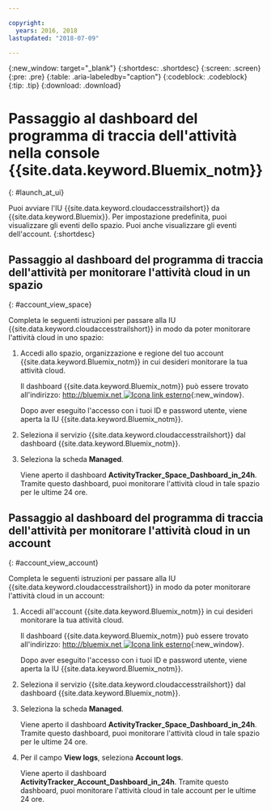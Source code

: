 ```yaml
---

copyright:
  years: 2016, 2018
lastupdated: "2018-07-09"

---
```


{:new_window: target="_blank"}
{:shortdesc: .shortdesc}
{:screen: .screen}
{:pre: .pre}
{:table: .aria-labeledby="caption"}
{:codeblock: .codeblock}
{:tip: .tip}
{:download: .download}



# Passaggio al dashboard del programma di traccia dell'attività nella console {{site.data.keyword.Bluemix_notm}} 
{: #launch_at_ui}

Puoi avviare l'IU {{site.data.keyword.cloudaccesstrailshort}} da {{site.data.keyword.Bluemix}}. Per impostazione predefinita, puoi visualizzare gli eventi dello spazio. Puoi anche visualizzare gli eventi dell'account.
{:shortdesc}
   

## Passaggio al dashboard del programma di traccia dell'attività per monitorare l'attività cloud in un spazio
{: #account_view_space}

Completa le seguenti istruzioni per passare alla IU {{site.data.keyword.cloudaccesstrailshort}} in modo da poter monitorare l'attività cloud in uno spazio:

1. Accedi allo spazio, organizzazione e regione del tuo account {{site.data.keyword.Bluemix_notm}} in cui desideri monitorare la tua attività cloud.

    Il dashboard {{site.data.keyword.Bluemix_notm}} può essere trovato all'indirizzo: [http://bluemix.net ![Icona link esterno](../../../../icons/launch-glyph.svg "Icona link esterno")](http://bluemix.net){:new_window}.
    
	Dopo aver eseguito l'accesso con i tuoi ID e password utente, viene aperta la IU {{site.data.keyword.Bluemix_notm}}.

2. Seleziona il servizio {{site.data.keyword.cloudaccesstrailshort}} dal dashboard {{site.data.keyword.Bluemix_notm}}. 
    
3. Seleziona la scheda **Managed**.

    Viene aperto il dashboard **ActivityTracker_Space_Dashboard_in_24h**. Tramite questo dashboard, puoi monitorare l'attività cloud in tale spazio per le ultime 24 ore. 


## Passaggio al dashboard del programma di traccia dell'attività per monitorare l'attività cloud in un account
{: #account_view_account}

Completa le seguenti istruzioni per passare alla IU {{site.data.keyword.cloudaccesstrailshort}} in modo da poter monitorare l'attività cloud in un account:

1. Accedi all'account {{site.data.keyword.Bluemix_notm}} in cui desideri monitorare la tua attività cloud.

    Il dashboard {{site.data.keyword.Bluemix_notm}} può essere trovato all'indirizzo: [http://bluemix.net ![Icona link esterno](../../../icons/launch-glyph.svg "Icona link esterno")](http://bluemix.net){:new_window}.
    
	Dopo aver eseguito l'accesso con i tuoi ID e password utente, viene aperta la IU {{site.data.keyword.Bluemix_notm}}.

2. Seleziona il servizio {{site.data.keyword.cloudaccesstrailshort}} dal dashboard {{site.data.keyword.Bluemix_notm}}. 
    
3. Seleziona la scheda **Managed**.

    Viene aperto il dashboard **ActivityTracker_Space_Dashboard_in_24h**. Tramite questo dashboard, puoi monitorare l'attività cloud in tale spazio per le ultime 24 ore. 

4. Per il campo **View logs**, seleziona **Account logs**.

    Viene aperto il dashboard **ActivityTracker_Account_Dashboard_in_24h**. Tramite questo dashboard, puoi monitorare l'attività cloud in tale account per le ultime 24 ore.
